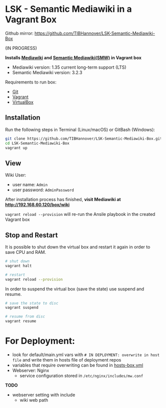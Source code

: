 # LSK - Semantic Mediawiki in a Vagrant Box

Github mirror: https://github.com/TIBHannover/LSK-Semantic-Mediawiki-Box


(IN PROGRESS)

**Installs [Mediawiki](https://www.mediawiki.org/) and [Semantic Mediawiki(SMW)](https://www.semantic-mediawiki.org) in Vagrant box**

* Mediawiki version: 1.35 current long-term support (LTS)
* Semantic Mediawiki version: 3.2.3


Requirements to run box:
* [Git](https://git-scm.com/downloads)
* [Vagrant](https://www.vagrantup.com/downloads.html)
* [VirtualBox](https://www.virtualbox.org/wiki/Downloads)


## Installation

Run the following steps in Terminal (Linux/macOS) or GitBash (Windows):
```bash
git clone https://github.com/TIBHannover/LSK-Semantic-Mediawiki-Box.git
cd LSK-Semantic-Mediawiki-Box
vagrant up
```

## View

Wiki User:
* user name: `Admin`
* user password: `AdminPassword`



After installation process has finished, **visit Mediawiki at  <http://192.168.60.120/box/wiki>**

`vagrant reload --provision` will re-run the Ansile playbook in the created Vagrant box

## Stop and Restart

It is possible to shut down the virtual box and restart it again in order to save CPU and RAM.

```bash
# shut down
vagrant halt

# restart
vagrant reload --provision
```

In order to suspend the virtual box (save the state) use suspend and resume.

```bash
# save the state to disc
vagrant suspend

# resume from disc
vagrant resume
```

# For Deployment:
* look for default/main.yml vars with `# IN DEPLOYMENT: overwrite in host file` and write them in hosts file of deployment repos
* variables that require overwriting can be found in  [hosts-box.yml](./hosts-box.yml)
* Webserver: Nginx
    * service configuration stored in `/etc/nginx/includes/mw.conf`

**TODO**
* webserver setting with include
    * wiki web path
